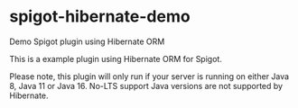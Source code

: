 # spigot-hibernate-demo
Demo Spigot plugin using Hibernate ORM

This is a example plugin using Hibernate ORM for Spigot.

Please note, this plugin will only run if your server is running on either Java 8, Java 11 or Java 16. 
No-LTS support Java versions are not supported by Hibernate.

